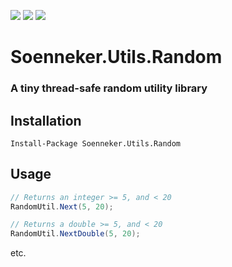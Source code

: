 [![](https://img.shields.io/nuget/v/Soenneker.Utils.Random.svg?style=for-the-badge)](https://www.nuget.org/packages/Soenneker.Utils.Random/)
[![](https://img.shields.io/github/actions/workflow/status/soenneker/soenneker.utils.random/main.yml?style=for-the-badge)](https://github.com/soenneker/soenneker.utils.random/actions/workflows/main.yml)
[![](https://img.shields.io/nuget/dt/Soenneker.Utils.Random.svg?style=for-the-badge)](https://www.nuget.org/packages/Soenneker.Utils.Random/)

# Soenneker.Utils.Random
### A tiny thread-safe random utility library

## Installation

```
Install-Package Soenneker.Utils.Random
```

## Usage

```csharp
// Returns an integer >= 5, and < 20
RandomUtil.Next(5, 20);
```

```csharp
// Returns a double >= 5, and < 20
RandomUtil.NextDouble(5, 20);
```

etc.
